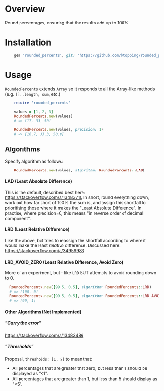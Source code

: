 # Overview

Round percentages, ensuring that the results add up to 100%.

# Installation

``` ruby
    gem "rounded_percents", git: 'https://github.com/ktopping/rounded_percents'
```

# Usage

`RoundedPercents` extends `Array` so it responds to all the Array-like methods (e.g. `[]`, `.length`, `.sum`, etc.)
``` ruby
    require 'rounded_percents'

    values = [1, 2, 3]
    RoundedPercents.new(values)
    # => [17, 33, 50]

    RoundedPercents.new(values, precision: 1)
    # => [16.7, 33.3, 50.0]
```

## Algorithms
Specify algorithm as follows:
``` ruby
    RoundedPercents.new(values, algorithm: RoundedPercents::LAD)
```
#### LAD (Least Absolute Difference)
This is the default, described best here: https://stackoverflow.com/a/13483710
In short, round everything down, work out how far short of 100% the sum is, and assign this shortfall to prioritising those where it makes the "Least Absolute Difference". In practise, where precision=0, this means "in reverse order of decimal component".

#### LRD (Least Relative Difference)
Like the above, but tries to reassign the shortfall according to where it would make the least _relative_ difference. Discussed here: https://stackoverflow.com/a/34959983

#### LRD_AVOID_ZERO (Least Relative Difference, Avoid Zero)
More of an experiment, but - like `LRD` BUT attempts to avoid rounding down to 0.
``` ruby
  RoundedPercents.new([99.5, 0.5], algorithm: RoundedPercents::LRD)
  # => [100, 0]
  RoundedPercents.new([99.5, 0.5], algorithm: RoundedPercents::LRD_AVOID_ZERO)
  # => [99, 1]
```

#### Other Algorithms (Not Implemented)
##### "Carry the error"
https://stackoverflow.com/a/13483486

##### "Thresholds"
Proposal, `thresholds: [1, 5]` to mean that:
  * All percentages that are greater that zero, but less than 1 should be displayed as "<1".
  * All percentages that are greater than 1, but less than 5 should display as "<5".
